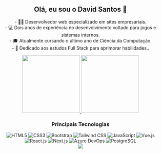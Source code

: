 <div align="center">
  <h2>Olá, eu sou o David Santos 👋</h2>
  <p>- 👨‍💻 Desenvolvedor web especializado em sites empresariais. </br>
- 💻 Dois anos de experiência no desenvolvimento voltado para jogos e sistemas internos.  </br>
- 🎓 Atualmente cursando o último ano de Ciência da Computação.  </br>
- 🌱 Dedicado aos estudos Full Stack para aprimorar habilidades..  </br> </p>
</div>



<div align="center">
  <a href="https://github.com/DavidSantos5992">
    <img height="180em" src="https://github-readme-stats.vercel.app/api/top-langs/?username=DavidSantos5992&layout=compact&langs_count=7&theme=omni&hide_border=true"/>
     <img height="180em" src='https://streak-stats.demolab.com?user=DavidSantos5992&theme=dark&hide_border=true&border_radius=10&locale=pt_BR&card_width=483&background=45%2C191622%2C191622&sideLabels=F575BE&fire=F500D5&ring=F575BE&currStreakLabel=F575BE'/> 
  </a>
</div>
<h3 align="center">Principais Tecnologias</h3>
<div align="center">
  <img alt="HTML5" src="https://img.shields.io/badge/-HTML5-E34F26?style=flat-square&logo=html5&logoColor=white" />
  <img alt="CSS3" src="https://img.shields.io/badge/-CSS3-264de4?style=flat-square&logo=CSS3&logoColor=white"/>
  <img alt="Bootstrap" src="https://img.shields.io/badge/-Bootstrap-563D7C?style=flat-square&logo=bootstrap&logoColor=white"/>  
  <img alt="Tailwind CSS" src="https://img.shields.io/badge/-Tailwind CSS-06B6D4?style=flat-square&logo=tailwindcss&logoColor=white"/>
  <img alt="JavaScript" src="https://img.shields.io/badge/-JavaScript-F0DB4F?style=flat-square&logo=JavaScript&logoColor=323330" />
  <img alt="Vue.js" src="https://img.shields.io/badge/-Vue.js-4FC08D?style=flat-square&logo=vue.js&logoColor=white"/>
  <img alt="React.js" src="https://img.shields.io/badge/-React.js-45b8d8?style=flat-square&logo=react&logoColor=white"/>
  <img alt="Next.js" src="https://img.shields.io/badge/-Next.js-45b8d8?style=flat-square&logo=react&logoColor=white"/>
  <img alt="Azure DevOps" src="https://img.shields.io/badge/-Azure DevOps-0078D7?style=flat-square&logo=azure-devops&logoColor=white"/>
  <img alt="PostgreSQL" src="https://img.shields.io/badge/-PostgreSQL-336791?style=flat-square&logo=postgresql&logoColor=white"/>
</div>

<div align="center">
  <img src="https://ssr-contributions-svg.vercel.app/_/DavidSantos5992?chart=3dbar&gap=2&scale=2&gradient=true&animation=mess&animation_duration=4&animation_loop=true&format=svg&weeks=30&theme=green&colors=ff69b4,ee3d96,f23494,e71b82,ed1381&dark=true"/>
</div>



